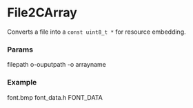 # File2CArray
 Converts a file into a `const uint8_t *` for resource embedding.
 
### Params
filepath o-ouputpath -o arrayname

### Example
font.bmp font_data.h FONT_DATA
